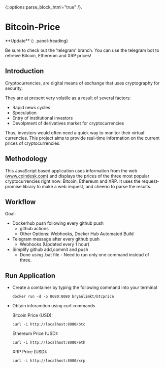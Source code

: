 {::options parse_block_html="true" /}.
# Bitcoin-Price

<div class="panel panel-info">
**Update**
{: .panel-heading}
<div class="panel-body">

Be sure to check out the 'telegram' branch. You can use the telegram bot to retreive Bitcoin, Ethereum and XRP prices!

</div>
</div>


## Introduction

Cryptocurrencies, are digital means of exchange that uses cryptography for security.

They are at present very volatile as a result of several factors:

- Rapid news cycles
- Speculation
- Entry of institutional investors
- Devolpment of derivatives market for cryptocurrencies

Thus, investors would often need a quick way to monitor their virtual currencies. This project aims to provide real-time information on the current prices of cryptocurrencies.

## Methodology

This JavaScript based application uses information from the web (www.coindesk.com) and displays the prices of the three most popular cryptocurrencies right now: Bitcoin, Ethereum and XRP. It uses the request-promise library to make a web request, and cheerio to parse the results.

## Workflow

Goal:

- Dockerhub push following every github push
  - github actions
  - Other Options: Webhooks, Docker Hub Automated Build
- Telegram message after every github push
  - Webhooks (Updated every 1 hour)
- Simplify github add,commit and push
  - Done using .bat file - Need to run only one command instead of three.

## Run Application

- Create a comtainer by typing the following command into your terminal

  `docker run -d -p 8080:8080 bryanlimkt/btcprice`

- Obtain inforamtion using curl commands

  Bitcoin Price (USD):

  `curl -i http://localhost:8080/btc`

  Ethereum Price (USD):

  `curl -i http://localhost:8080/eth`

  XRP Price (USD):

  `curl -i http://localhost:8080/xrp`
